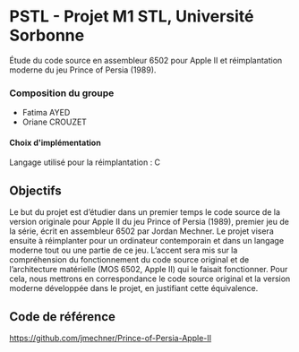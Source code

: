 # PSTL - Projet M1 STL, Université Sorbonne
Étude du code source en assembleur 6502 pour Apple II
et réimplantation moderne du jeu Prince of Persia (1989).

### Composition du groupe
- Fatima AYED 
- Oriane CROUZET

#### Choix d'implémentation
Langage utilisé pour la réimplantation :  C 

## Objectifs 

Le but du projet est d’étudier dans un premier temps le code source de la version originale pour Apple II
du jeu Prince of Persia (1989), premier jeu de la série, écrit en assembleur 6502 par Jordan Mechner. Le
projet visera ensuite à réimplanter pour un ordinateur contemporain et dans un langage moderne tout ou une partie de ce jeu. 
L’accent sera mis sur la compréhension du fonctionnement du code source
original et de l’architecture matérielle (MOS 6502, Apple II) qui le faisait fonctionner. Pour cela, nous mettrons en correspondance 
le code source original et la version moderne développée dans le projet, en justifiant cette équivalence.

## Code de référence

https://github.com/jmechner/Prince-of-Persia-Apple-II
